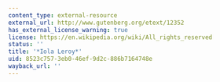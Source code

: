 ```yaml
---
content_type: external-resource
external_url: http://www.gutenberg.org/etext/12352
has_external_license_warning: true
license: https://en.wikipedia.org/wiki/All_rights_reserved
status: ''
title: '*Iola Leroy*'
uid: 8523c757-3eb0-46ef-9d2c-886b7164748e
wayback_url: ''
---
```


